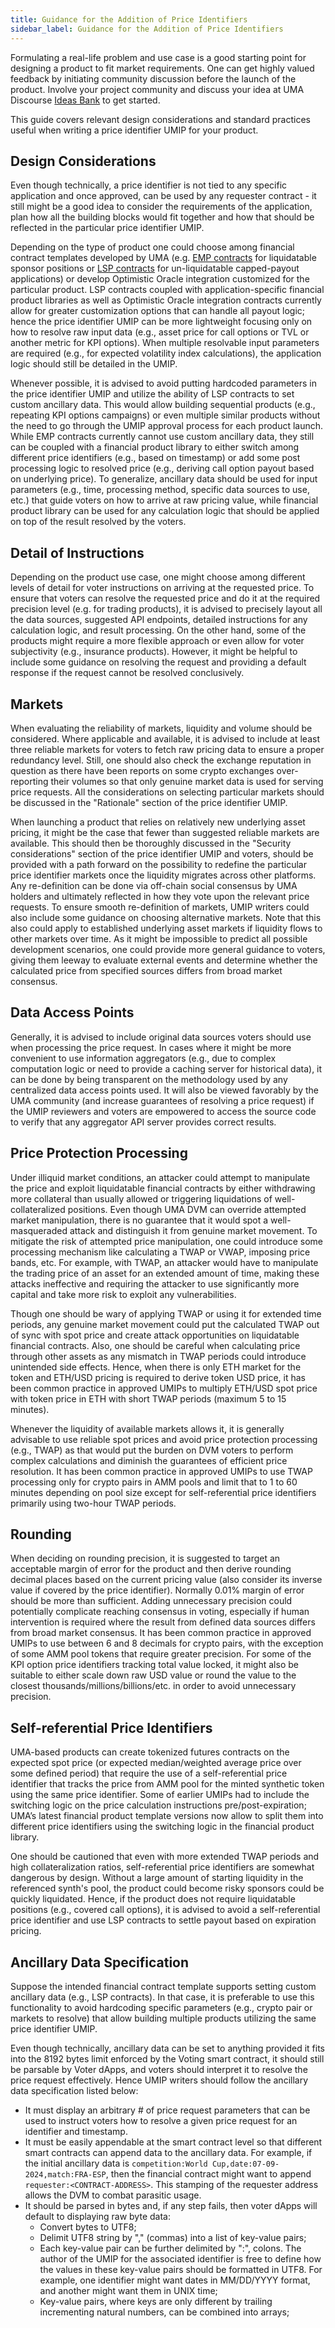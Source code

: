 ```yaml
---
title: Guidance for the Addition of Price Identifiers
sidebar_label: Guidance for the Addition of Price Identifiers
---
```


Formulating a real-life problem and use case is a good starting point for designing a product to fit market requirements. One can get highly valued feedback by initiating community discussion before the launch of the product. Involve your project community and discuss your idea at UMA Discourse [Ideas Bank](https://discourse.umaproject.org/c/ideas-bank/23) to get started.

This guide covers relevant design considerations and standard practices useful when writing a price identifier UMIP for your product.

## Design Considerations

Even though technically, a price identifier is not tied to any specific application and once approved, can be used by any requester contract - it still might be a good idea to consider the requirements of the application, plan how all the building blocks would fit together and how that should be reflected in the particular price identifier UMIP.

Depending on the type of product one could choose among financial contract templates developed by UMA (e.g. [EMP contracts](/synthetic-tokens/expiring-synthetic-tokens.md) for liquidatable sponsor positions or [LSP contracts](/synthetic-tokens/long-short-pair.md) for un-liquidatable capped-payout applications) or develop Optimistic Oracle integration customized for the particular product. LSP contracts coupled with application-specific financial product libraries as well as Optimistic Oracle integration contracts currently allow for greater customization options that can handle all payout logic; hence the price identifier UMIP can be more lightweight focusing only on how to resolve raw input data (e.g., asset price for call options or TVL or another metric for KPI options). When multiple resolvable input parameters are required (e.g., for expected volatility index calculations), the application logic should still be detailed in the UMIP.

Whenever possible, it is advised to avoid putting hardcoded parameters in the price identifier UMIP and utilize the ability of LSP contracts to set custom ancillary data. This would allow building sequential products (e.g., repeating KPI options campaigns) or even multiple similar products without the need to go through the UMIP approval process for each product launch. While EMP contracts currently cannot use custom ancillary data, they still can be coupled with a financial product library to either switch among different price identifiers (e.g., based on timestamp) or add some post processing logic to resolved price (e.g., deriving call option payout based on underlying price). To generalize, ancillary data should be used for input parameters (e.g., time, processing method, specific data sources to use, etc.) that guide voters on how to arrive at raw pricing value, while financial product library can be used for any calculation logic that should be applied on top of the result resolved by the voters.

## Detail of Instructions

Depending on the product use case, one might choose among different levels of detail for voter instructions on arriving at the requested price. To ensure that voters can resolve the requested price and do it at the required precision level (e.g. for trading products), it is advised to precisely layout all the data sources, suggested API endpoints, detailed instructions for any calculation logic, and result processing. On the other hand, some of the products might require a more flexible approach or even allow for voter subjectivity (e.g., insurance products). However, it might be helpful to include some guidance on resolving the request and providing a default response if the request cannot be resolved conclusively.

## Markets

When evaluating the reliability of markets, liquidity and volume should be considered. Where applicable and available, it is advised to include at least three reliable markets for voters to fetch raw pricing data to ensure a proper redundancy level. Still, one should also check the exchange reputation in question as there have been reports on some crypto exchanges over-reporting their volumes so that only genuine market data is used for serving price requests. All the considerations on selecting particular markets should be discussed in the "Rationale" section of the price identifier UMIP.

When launching a product that relies on relatively new underlying asset pricing, it might be the case that fewer than suggested reliable markets are available. This should then be thoroughly discussed in the "Security considerations" section of the price identifier UMIP and voters, should be provided with a path forward on the possibility to redefine the particular price identifier markets once the liquidity migrates across other platforms. Any re-definition can be done via off-chain social consensus by UMA holders and ultimately reflected in how they vote upon the relevant price requests. To ensure smooth re-definition of markets, UMIP writers could also include some guidance on choosing alternative markets. Note that this also could apply to established underlying asset markets if liquidity flows to other markets over time. As it might be impossible to predict all possible development scenarios, one could provide more general guidance to voters, giving them leeway to evaluate external events and determine whether the calculated price from specified sources differs from broad market consensus.

## Data Access Points

Generally, it is advised to include original data sources voters should use when processing the price request. In cases where it might be more convenient to use information aggregators (e.g., due to complex computation logic or need to provide a caching server for historical data), it can be done by being transparent on the methodology used by any centralized data access points used. It will also be viewed favorably by the UMA community (and increase guarantees of resolving a price request) if the UMIP reviewers and voters are empowered to access the source code to verify that any aggregator API server provides correct results.

## Price Protection Processing

Under illiquid market conditions, an attacker could attempt to manipulate the price and exploit liquidatable financial contracts by either withdrawing more collateral than usually allowed or triggering liquidations of well-collateralized positions. Even though UMA DVM can override attempted market manipulation, there is no guarantee that it would spot a well-masqueraded attack and distinguish it from genuine market movement. To mitigate the risk of attempted price manipulation, one could introduce some processing mechanism like calculating a TWAP or VWAP, imposing price bands, etc. For example, with TWAP, an attacker would have to manipulate the trading price of an asset for an extended amount of time, making these attacks ineffective and requiring the attacker to use significantly more capital and take more risk to exploit any vulnerabilities.

Though one should be wary of applying TWAP or using it for extended time periods, any genuine market movement could put the calculated TWAP out of sync with spot price and create attack opportunities on liquidatable financial contracts. Also, one should be careful when calculating price through other assets as any mismatch in TWAP periods could introduce unintended side effects. Hence, when there is only ETH market for the token and ETH/USD pricing is required to derive token USD price, it has been common practice in approved UMIPs to multiply ETH/USD spot price with token price in ETH with short TWAP periods (maximum 5 to 15 minutes).

Whenever the liquidity of available markets allows it, it is generally advisable to use reliable spot prices and avoid price protection processing (e.g., TWAP) as that would put the burden on DVM voters to perform complex calculations and diminish the guarantees of efficient price resolution. It has been common practice in approved UMIPs to use TWAP processing only for crypto pairs in AMM pools and limit that to 1 to 60 minutes depending on pool size except for self-referential price identifiers primarily using two-hour TWAP periods.

## Rounding

When deciding on rounding precision, it is suggested to target an acceptable margin of error for the product and then derive rounding decimal places based on the current pricing value (also consider its inverse value if covered by the price identifier). Normally 0.01% margin of error should be more than sufficient. Adding unnecessary precision could potentially complicate reaching consensus in voting, especially if human intervention is required where the result from defined data sources differs from broad market consensus. It has been common practice in approved UMIPs to use between 6 and 8 decimals for crypto pairs, with the exception of some AMM pool tokens that require greater precision. For some of the KPI option price identifiers tracking total value locked, it might also be suitable to either scale down raw USD value or round the value to the closest thousands/millions/billions/etc. in order to avoid unnecessary precision.

## Self-referential Price Identifiers

UMA-based products can create tokenized futures contracts on the expected spot price (or expected median/weighted average price over some defined period) that require the use of a self-referential price identifier that tracks the price from AMM pool for the minted synthetic token using the same price identifier. Some of earlier UMIPs had to include the switching logic on the price calculation instructions pre/post-expiration; UMA’s latest financial product template versions now allow to split them into different price identifiers using the switching logic in the financial product library.

One should be cautioned that even with more extended TWAP periods and high collateralization ratios, self-referential price identifiers are somewhat dangerous by design. Without a large amount of starting liquidity in the referenced synth's pool, the product could become risky sponsors could be quickly liquidated. Hence, if the product does not require liquidatable positions (e.g., covered call options), it is advised to avoid a self-referential price identifier and use LSP contracts to settle payout based on expiration pricing.

## Ancillary Data Specification

Suppose the intended financial contract template supports setting custom ancillary data (e.g., LSP contracts). In that case, it is preferable to use this functionality to avoid hardcoding specific parameters (e.g., crypto pair or markets to resolve) that allow building multiple products utilizing the same price identifier UMIP.

Even though technically, ancillary data can be set to anything provided it fits into the 8192 bytes limit enforced by the Voting smart contract, it should still be parsable by Voter dApps, and voters should interpret it to resolve the price request effectively. Hence UMIP writers should follow the ancillary data specification listed below:

* It must display an arbitrary # of price request parameters that can be used to instruct voters how to resolve a given price request for an identifier and timestamp.
* It must be easily appendable at the smart contract level so that different smart contracts can append data to the ancillary data. For example, if the initial ancillary data is `competition:World Cup,date:07-09-2024,match:FRA-ESP`, then the financial contract might want to append `requester:<CONTRACT-ADDRESS>`. This stamping of the requester address allows the DVM to combat parasitic usage.
* It should be parsed in bytes and, if any step fails, then voter dApps will default to displaying raw byte data:
  * Convert bytes to UTF8;
  * Delimit UTF8 string by "," (commas) into a list of key-value pairs;
  * Each key-value pair can be further delimited by ":", colons. The author of the UMIP for the associated identifier is free to define how the values in these key-value pairs should be formatted in UTF8. For example, one identifier might want dates in MM/DD/YYYY format, and another might want them in UNIX time;
  * Key-value pairs, where keys are only different by trailing incrementing natural numbers, can be combined into arrays;

